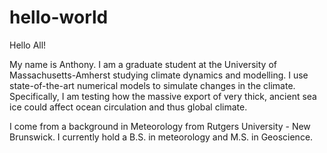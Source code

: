 # hello-world

Hello All!

My name is Anthony. I am a graduate student at the University of Massachusetts-Amherst studying climate dynamics and modelling. I use state-of-the-art numerical models to simulate changes in the climate. Specifically, I am testing how the massive export of very thick, ancient sea ice could affect ocean circulation and thus global climate.

I come from a background in Meteorology from Rutgers University - New Brunswick. I currently hold a B.S. in meteorology and M.S. in Geoscience.
